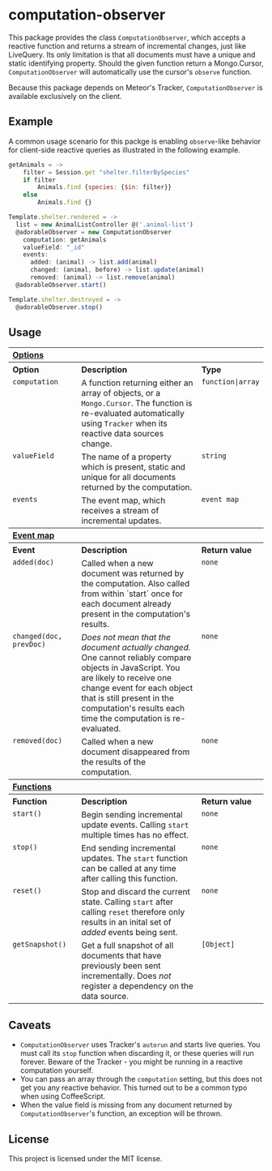 computation-observer
====================

This package provides the class `ComputationObserver`, which accepts a reactive
function and returns a stream of incremental changes, just like LiveQuery. Its
only limitation is that all documents must have a unique and static identifying
property. Should the given function return a Mongo.Cursor, `ComputationObserver`
will automatically use the cursor's `observe` function.

Because this package depends on Meteor's Tracker, `ComputationObserver` is
available exclusively on the client.

Example
-------

A common usage scenario for this packge is enabling `observe`-like behavior
for client-side reactive queries as illustrated in the following example.

```js
getAnimals = ->
	filter = Session.get "shelter.filterBySpecies"
	if filter
		Animals.find {species: {$in: filter}}
	else
		Animals.find {}

Template.shelter.rendered = ->
  list = new AnimalListController @('.animal-list')
  @adorableObserver = new ComputationObserver
  	computation: getAnimals
  	valueField: "_id"
  	events:
      added: (animal) -> list.add(animal)
      changed: (animal, before) -> list.update(animal)
      removed: (animal) -> list.remove(animal)
  @adorableObserver.start()

Template.shelter.destroyed = ->
  @adorableObserver.stop()
```

Usage
-----

<table width="100%">
	<tr>
		<th valign="top" colspan="4" align="left"><a href="#general" name="general">Options</a></th>
	</tr>
	<tr>
		<th valign="top" width="120px" align="left">Option</th>
		<th valign="top" align="left">Description</th>
		<th valign="top" width="60px" align="left">Type</th>
	</tr>
	<tr>
		<td valign="top"><code>computation</code></td>
		<td valign="top">A function returning either an array of objects, or a <code>Mongo.Cursor</code>. The function is re-evaluated automatically using <code>Tracker</code> when its reactive data sources change.</td>
		<td valign="top"><code>function|array</code></td>
	</tr>
	<tr>
		<td valign="top"><code>valueField</code></td>
		<td valign="top">The name of a property which is present, static and unique for all documents returned by the computation.</td>
		<td valign="top"><code>string</code></td>
	</tr>
	<tr>
		<td valign="top"><code>events</code></td>
		<td valign="top">The event map, which receives a stream of incremental updates.</td>
		<td valign="top"><code>event map</code></td>
	</tr>
	<tr>
		<th valign="top" colspan="4" align="left"><a href="#general" name="general">Event map</a></th>
	</tr>
	<tr>
		<th valign="top" width="120px" align="left">Event</th>
		<th valign="top" align="left">Description</th>
		<th valign="top" width="60px" align="left">Return value</th>
	</tr>
	<tr>
		<td valign="top"><code>added(doc)</code></td>
		<td valign="top">Called when a new document was returned by the computation. Also called from within `start` once for each document already present in the computation's results.</td>
		<td valign="top"><code>none</code></td>
	</tr>
	<tr>
		<td valign="top"><code>changed(doc, prevDoc)</code></td>
		<td valign="top"><i>Does not mean that the document actually changed.</i> One cannot reliably compare objects in JavaScript. You are likely to receive one change event for each object that is still present in the computation's results each time the computation is re-evaluated.</td>
		<td valign="top"><code>none</code></td>
	</tr>
	<tr>
		<td valign="top"><code>removed(doc)</code></td>
		<td valign="top">Called when a new document disappeared from the results of the computation.</td>
		<td valign="top"><code>none</code></td>
	</tr>
	<tr>
		<th valign="top" colspan="4" align="left"><a href="#general" name="general">Functions</a></th>
	</tr>
	<tr>
		<th valign="top" width="120px" align="left">Function</th>
		<th valign="top" align="left">Description</th>
		<th valign="top" width="60px" align="left">Return value</th>
	</tr>
	<tr>
		<td valign="top"><code>start()</code></td>
		<td valign="top">Begin sending incremental update events. Calling <code>start</code> multiple times has no effect.</td>
		<td valign="top"><code>none</code></td>
	</tr>
		<td valign="top"><code>stop()</code></td>
		<td valign="top">End sending incremental updates. The <code>start</code> function can be called at any time after calling this function.</td>
		<td valign="top"><code>none</code></td>
	</tr>
	<tr>
		<td valign="top"><code>reset()</code></td>
		<td valign="top">Stop and discard the current state. Calling <code>start</code> after calling <code>reset</code> therefore only results in an inital set of <i>added</i> events being sent.</td>
		<td valign="top"><code>none</code></td>
	</tr>
	<tr>
		<td valign="top"><code>getSnapshot()</code></td>
		<td valign="top">Get a full snapshot of all documents that have previously been sent incrementally. Does <i>not</i> register a dependency on the data source.</td>
		<td valign="top"><code>[Object]</code></td>
	</tr>
</table>

Caveats
-------

* `ComputationObserver` uses Tracker's `autorun` and starts live queries. You
  must call its `stop` function when discarding it, or these queries will
  run forever. Beware of the Tracker - you might be running in a reactive
  computation yourself.
* You can pass an array through the `computation` setting, but this does not get
  you any reactive behavior. This turned out to be a common typo when using
  CoffeeScript.
* When the value field is missing from any document returned by
  `ComputationObserver`'s function, an exception will be thrown.

License
-------

This project is licensed under the MIT license.
